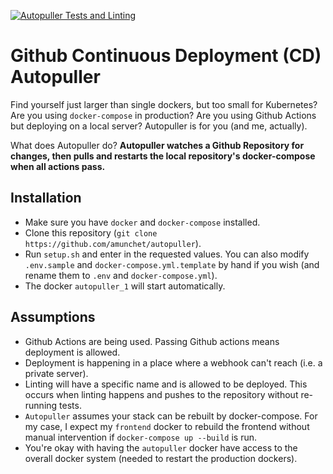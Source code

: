 [![Autopuller Tests and Linting](https://github.com/amunchet/autopuller/actions/workflows/push-backend.yml/badge.svg)](https://github.com/amunchet/autopuller/actions/workflows/push-backend.yml)

# Github Continuous Deployment (CD) Autopuller

Find yourself just larger than single dockers, but too small for Kubernetes?  Are you using `docker-compose` in production?  Are you using Github Actions but deploying on a local server?  Autopuller is for you (and me, actually). 

What does Autopuller do?  **Autopuller watches a Github Repository for changes, then pulls and restarts the local repository's docker-compose when all actions pass.**

## Installation
- Make sure you have `docker` and `docker-compose` installed.
- Clone this repository (`git clone https://github.com/amunchet/autopuller`).
- Run `setup.sh` and enter in the requested values.  You can also modify `.env.sample` and `docker-compose.yml.template` by hand if you wish (and rename them to `.env` and `docker-compose.yml`).
- The docker `autopuller_1` will start automatically.

## Assumptions
- Github Actions are being used.  Passing Github actions means deployment is allowed.
- Deployment is happening in a place where a webhook can't reach (i.e. a private server).
- Linting will have a specific name and is allowed to be deployed.  This occurs when linting happens and pushes to the repository without re-running tests.
- `Autopuller` assumes your stack can be rebuilt by docker-compose.  For my case, I expect my `frontend` docker to rebuild the frontend without manual intervention if `docker-compose up --build` is run.
- You're okay with having the `autopuller` docker have access to the overall docker system (needed to restart the production dockers).

